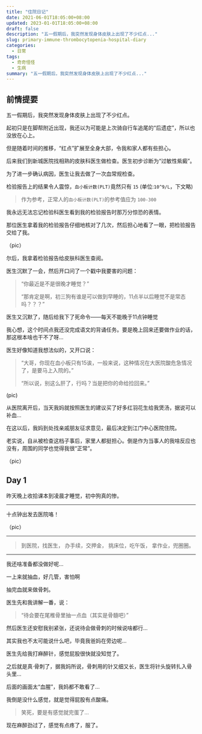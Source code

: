 ```yaml
---
title: "住院日记"
date: 2021-06-01T18:05:00+08:00
updated: 2023-01-01T18:05:00+08:00
draft: false
description: "五一假期后，我突然发现身体皮肤上出现了不少红点..."
slug: primary-immune-thrombocytopenia-hospital-diary
categories:
  - 日常
tags:
  - 奇奇怪怪
  - 生病
summary: "五一假期后，我突然发现身体皮肤上出现了不少红点..."
---
```

## 前情提要
五一假期后，我突然发现身体皮肤上出现了不少红点。

起初只是在脚帮附近出现，我还以为可能是上次骑自行车追尾的“后遗症”，所以也没放在心上。

但是随着时间的推移，“红点”扩展至全身大部，令我和家人都有些担心。

后来我们到新城医院找相熟的皮肤科医生做检查。医生初步诊断为“过敏性紫癜”。

为了进一步确认病因，医生让我去做了一次血常规检查。

检验报告上的结果令人震惊，`血小板计数(PLT)`竟然只有 `15` (单位:`10^9/L`，下文略)

> 作为参考，正常人的`血小板计数(PLT)`的参考值应为 `100-300`

我永远无法忘记检验科医生看到我的检验报告时那万分惊恐的表情。

那位医生拿着我的检验报告仔细地核对了几次，然后担心地看了一眼，把检验报告交给了我。

（pic）

尔后，我拿着检验报告给皮肤科医生查阅。

医生沉默了一会，然后开口问了一个戳中我要害的问题：

> “你最近是不是很晚才睡觉？”
>
> “那肯定是啊，初三狗有谁是可以做到早睡的，11点半以后睡觉不是常态吗？？？”

医生又沉默了，随后给我下了死命令——每天不能晚于11点钟睡觉

我心想，这个时间点我还没完成语文的背诵任务。要是晚上回来还要做作业的话，那这根本啥也干不了呀...

医生好像知道我想法似的，又开口说：

> “大哥，你现在血小板只有15诶，一般来说，这种情况在大医院酸危急情况了，是要马上入院的。”
>
> “所以说，别这么肝了，行吗？当是把你的命给捡回来。”

(pic)

从医院离开后，当天我妈就按照医生的建议买了好多红羽花生给我煲汤，据说可以补血...

在这以后，我妈到处找亲戚朋友征求意见，最后决定到江门中心医院住院。

老实说，自从被检查这档子事后，家里人都挺担心。倒是作为当事人的我啥反应也没有，周围的同学也觉得我很“正常”。

（pic）

## Day 1
昨天晚上收拾课本到凌晨才睡觉，初中狗真的惨。

-------

十点钟出发去医院咯！

（pic）

-------

> 到医院，找医生，
> 办手续，交押金，
> 挑床位，吃午饭，
> 拿作业，兜圈圈。

<pic>

------

我还啥准备都没做好呢...

一上来就抽血，好几管，害怕啊

抽完血就来做骨刺。

医生先和我讲解一番，说：

> “待会要在尾椎骨里抽一点血（其实是骨髓吧）”

然后医生还安慰我别紧张，还说待会做骨刺的时候说啥都行...

其实我也不太可能说什么吧，毕竟我爸妈在旁边呢...

医生先给我打麻醉针，感觉屁股很快就没知觉了。

之后就是真·骨刺了，据我妈所说，骨刺用的针又细又长，医生将针头旋转扎入骨头里...

后面的画面太“血腥”，我妈都不敢看了...

我倒是没什么感觉，就是觉得屁股有点酸痛。

> 笑死，要是有感觉就完蛋了...

现在麻醉劲过了，感觉有点疼了，服了。

